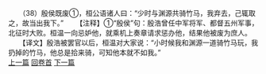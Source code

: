 　　（38）殷侯既废①，桓公语诸人曰：“少时与渊源共骑竹马，我弃去，己辄取之，故当出我下。”
　　【注释】①“殷侯”句：殷浩曾任中军将军、都督五州军事，北征时大败。桓温一向忌妒他，就乘机上奏章请求惩办他，结果他被废为庶人。
　　【译文】殷浩被罢官以后，桓温对大家说：“小时候我和渊源一道骑竹马玩，我扔掉的竹马，他总是拾来骑，可知他本就不如我。”
<br>[上一篇](09_37) [回卷首](09_00) [下一篇](09_39)
